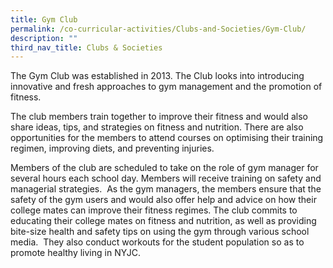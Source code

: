 ```yaml
---
title: Gym Club
permalink: /co-curricular-activities/Clubs-and-Societies/Gym-Club/
description: ""
third_nav_title: Clubs & Societies
---
```

The Gym Club was established in 2013. The Club looks into introducing innovative and fresh approaches to gym management and the promotion of fitness.

The club members train together to improve their fitness and would also share ideas, tips, and strategies on fitness and nutrition. There are also opportunities for the members to attend courses on optimising their training regimen, improving diets, and preventing injuries.

Members of the club are scheduled to take on the role of gym manager for several hours each school day. Members will receive training on safety and managerial strategies.  As the gym managers, the members ensure that the safety of the gym users and would also offer help and advice on how their college mates can improve their fitness regimes. The club commits to educating their college mates on fitness and nutrition, as well as providing bite-size health and safety tips on using the gym through various school media.  They also conduct workouts for the student population so as to promote healthy living in NYJC. 